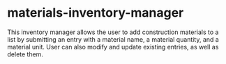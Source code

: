 # materials-inventory-manager
This inventory manager allows the user to add construction materials to a list by submitting an entry with a material name, a material quantity, and a material unit. User can also modify and update existing entries, as well as delete them.
